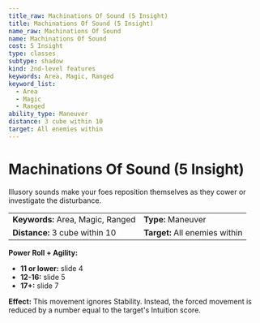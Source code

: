 ```yaml
---
title_raw: Machinations Of Sound (5 Insight)
title: Machinations Of Sound (5 Insight)
name_raw: Machinations Of Sound
name: Machinations Of Sound
cost: 5 Insight
type: classes
subtype: shadow
kind: 2nd-level features
keywords: Area, Magic, Ranged
keyword_list:
  - Area
  - Magic
  - Ranged
ability_type: Maneuver
distance: 3 cube within 10
target: All enemies within
---
```


# Machinations Of Sound (5 Insight)

Illusory sounds make your foes reposition themselves as they cower or investigate the disturbance.

|                                   |                                |
| :-------------------------------- | :----------------------------- |
| **Keywords:** Area, Magic, Ranged | **Type:** Maneuver             |
| **Distance:** 3 cube within 10    | **Target:** All enemies within |

**Power Roll + Agility:**

- **11 or lower:** slide 4
- **12-16:** slide 5
- **17+:** slide 7

**Effect:** This movement ignores Stability. Instead, the forced movement is reduced by a number equal to the target's Intuition score.
